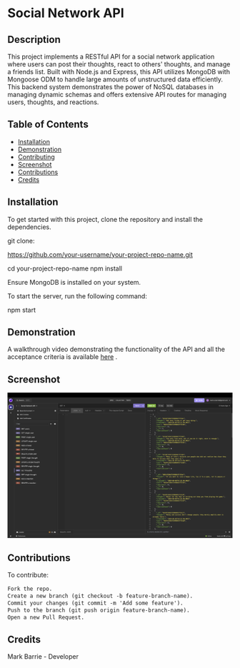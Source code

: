 # Social Network API

## Description

This project implements a RESTful API for a social network application where users can post their thoughts, react to others' thoughts, and manage a friends list. Built with Node.js and Express, this API utilizes MongoDB with Mongoose ODM to handle large amounts of unstructured data efficiently. This backend system demonstrates the power of NoSQL databases in managing dynamic schemas and offers extensive API routes for managing users, thoughts, and reactions.

## Table of Contents

- [Installation](#installation)
- [Demonstration](#demonstration)
- [Contributing](#contributing)
- [Screenshot](#screenshot)
- [Contributions](#contributions)
- [Credits](#credits)

## Installation

To get started with this project, clone the repository and install the dependencies.


git clone:

https://github.com/your-username/your-project-repo-name.git

cd your-project-repo-name
npm install

Ensure MongoDB is installed on your system. 

To start the server, run the following command:

npm start


## Demonstration

A walkthrough video demonstrating the functionality of the API and all the acceptance criteria is available [here](https://app.screencastify.com/v2/manage/videos/bNCoPSA6A31WLG17xBVS)
.


## Screenshot

![Screenshot](/readme_screenshots/screenshot.png)


## Contributions 

To contribute:

    Fork the repo.
    Create a new branch (git checkout -b feature-branch-name).
    Commit your changes (git commit -m 'Add some feature').
    Push to the branch (git push origin feature-branch-name).
    Open a new Pull Request.

## Credits
Mark Barrie -  Developer
